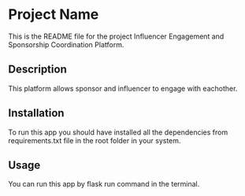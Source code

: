 # Project Name

This is the README file for the project Influencer Engagement and Sponsorship Coordination Platform. 

## Description

This platform allows sponsor and influencer to engage with eachother.

## Installation

To run this app you should have installed all the dependencies from requirements.txt file in the root folder in your system.

## Usage

You can run this app by flask run command in the terminal.


